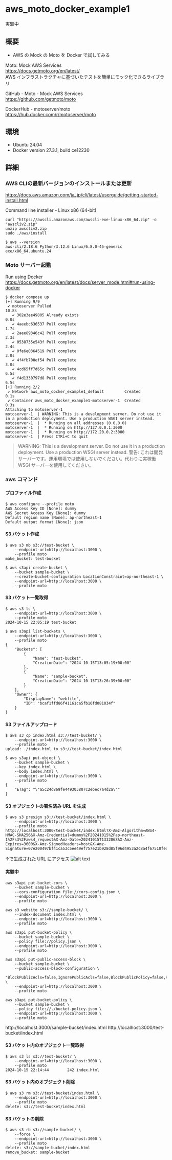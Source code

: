 # aws_moto_docker_example1

実験中

## 概要
* AWS の Mock の Moto を Docker で試してみる

Moto: Mock AWS Services  
https://docs.getmoto.org/en/latest/  
AWS インフラストラクチャに基づいたテストを簡単にモック化できるライブラリ  

GitHub - Moto - Mock AWS Services  
https://github.com/getmoto/moto  

DockerHub - motoserver/moto  
https://hub.docker.com/r/motoserver/moto  

## 環境
* Ubuntu 24.04
* Docker version 27.3.1, build ce12230

## 詳細

### AWS CLIの最新バージョンのインストールまたは更新  
https://docs.aws.amazon.com/ja_jp/cli/latest/userguide/getting-started-install.html  

Command line installer - Linux x86 (64-bit)
```
curl "https://awscli.amazonaws.com/awscli-exe-linux-x86_64.zip" -o "awscliv2.zip"
unzip awscliv2.zip
sudo ./aws/install
```

```
$ aws --version
aws-cli/2.18.6 Python/3.12.6 Linux/6.8.0-45-generic exe/x86_64.ubuntu.24
```

### Moto サーバー起動

Run using Docker  
https://docs.getmoto.org/en/latest/docs/server_mode.html#run-using-docker  

```
$ docker compose up
[+] Running 9/9
 ✔ motoserver Pulled                                                                                                                                                                                             10.8s 
   ✔ 302e3ee49805 Already exists                                                                                                                                                                                  0.0s 
   ✔ 4aeebc636537 Pull complete                                                                                                                                                                                   1.7s 
   ✔ 2aee89346c42 Pull complete                                                                                                                                                                                   2.3s 
   ✔ 0538735e543f Pull complete                                                                                                                                                                                   2.4s 
   ✔ 0fe6e0364519 Pull complete                                                                                                                                                                                   3.0s 
   ✔ 4f4fb700ef54 Pull complete                                                                                                                                                                                   3.0s 
   ✔ 4cd65ff7d65c Pull complete                                                                                                                                                                                   6.5s 
   ✔ f4d1330797d8 Pull complete                                                                                                                                                                                   6.5s 
[+] Running 2/2
 ✔ Network aws_moto_docker_example1_default         Created                                                                                                                                                       0.1s 
 ✔ Container aws_moto_docker_example1-motoserver-1  Created                                                                                                                                                       0.3s 
Attaching to motoserver-1
motoserver-1  | WARNING: This is a development server. Do not use it in a production deployment. Use a production WSGI server instead.
motoserver-1  |  * Running on all addresses (0.0.0.0)
motoserver-1  |  * Running on http://127.0.0.1:3000
motoserver-1  |  * Running on http://172.20.0.2:3000
motoserver-1  | Press CTRL+C to quit
```
> WARNING: This is a development server. Do not use it in a production deployment. Use a production WSGI server instead.
警告: これは開発サーバーです。運用環境では使用しないでください。代わりに実稼働 WSGI サーバーを使用してください。

### aws コマンド

#### プロファイル作成
```
$ aws configure --profile moto
AWS Access Key ID [None]: dummy
AWS Secret Access Key [None]: dummy
Default region name [None]: ap-northeast-1                
Default output format [None]: json
```

#### S3 バケット作成
```
$ aws s3 mb s3://test-bucket \
    --endpoint-url=http://localhost:3000 \
    --profile moto
make_bucket: test-bucket
```
```
$ aws s3api create-bucket \
    --bucket sample-bucket \
    --create-bucket-configuration LocationConstraint=ap-northeast-1 \
    --endpoint-url=http://localhost:3000 \
    --profile moto
```

#### S3 バケット一覧取得
```
$ aws s3 ls \
    --endpoint-url=http://localhost:3000 \
    --profile moto
2024-10-15 22:05:19 test-bucket
```
```
$ aws s3api list-buckets \
    --endpoint-url=http://localhost:3000 \
    --profile moto
{
    "Buckets": [
        {
            "Name": "test-bucket",
            "CreationDate": "2024-10-15T13:05:19+00:00"
        },
        {
            "Name": "sample-bucket",
            "CreationDate": "2024-10-15T13:26:39+00:00"
        }
    ],
    "Owner": {
        "DisplayName": "webfile",
        "ID": "bcaf1ffd86f41161ca5fb16fd081034f"
    }
}
```

#### S3 ファイルアップロード
```
$ aws s3 cp index.html s3://test-bucket/ \
    --endpoint-url=http://localhost:3000 \
    --profile moto
upload: ./index.html to s3://test-bucket/index.html    
```
```
$ aws s3api put-object \
    --bucket sample-bucket \
    --key index.html \
    --body index.html \
    --endpoint-url=http://localhost:3000 \
    --profile moto
{
    "ETag": "\"a5c24d869fe449303807c2ebec7a4d2a\""
}
```

#### S3 オブジェクトの署名済み URL を生成
```
$ aws s3 presign s3://test-bucket/index.html \
    --endpoint-url=http://localhost:3000 \
    --profile moto
http://localhost:3000/test-bucket/index.html?X-Amz-Algorithm=AWS4-HMAC-SHA256&X-Amz-Credential=dummy%2F20241015%2Fap-northeast-1%2Fs3%2Faws4_request&X-Amz-Date=20241015T133206Z&X-Amz-Expires=3600&X-Amz-SignedHeaders=host&X-Amz-Signature=07e200497bf41ca53c5ee49ef757e21b928d85f96d4953a2c8a4f67510fed676
```

↑で生成された URL にアクセス
![alt text](images/README/image.png)

#### 実験中
```
aws s3api put-bucket-cors \
    --bucket sample-bucket \
    --cors-configuration file://cors-config.json \
    --endpoint-url=http://localhost:3000 \
    --profile moto
```

```
aws s3 website s3://sample-bucket/ \
    --index-document index.html \
    --endpoint-url=http://localhost:3000 \
    --profile moto
```

```
aws s3api put-bucket-policy \
    --bucket sample-bucket \
    --policy file://policy.json \
    --endpoint-url=http://localhost:3000 \
    --profile moto
```

```
aws s3api put-public-access-block \
    --bucket sample-bucket \
    --public-access-block-configuration \
    "BlockPublicAcls=false,IgnorePublicAcls=false,BlockPublicPolicy=false,RestrictPublicBuckets=false" \
    --endpoint-url=http://localhost:3000 \
    --profile moto

```

```
aws s3api put-bucket-policy \
    --bucket sample-bucket \
    --policy file://./bucket-policy.json \
    --endpoint-url=http://localhost:3000 \
    --profile moto

```

http://localhost:3000/sample-bucket/index.html
http://localhost:3000/test-bucket/index.html

#### S3 バケット内のオブジェクト一覧取得
```
$ aws s3 ls s3://test-bucket/ \
    --endpoint-url=http://localhost:3000 \
    --profile moto
2024-10-15 22:14:44        242 index.html
```

#### S3 バケット内のオブジェクト削除
```
$ aws s3 rm s3://test-bucket/index.html \
    --endpoint-url=http://localhost:3000 \
    --profile moto
delete: s3://test-bucket/index.html
```

#### S3 バケットの削除
```
$ aws s3 rb s3://sample-bucket/ \
    --force \
    --endpoint-url=http://localhost:3000 \
    --profile moto
delete: s3://sample-bucket/index.html
remove_bucket: sample-bucket
```
